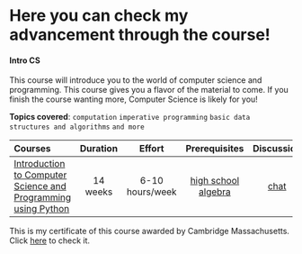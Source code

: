<h1> Here you can check my advancement through the course!</h1>
<h4>Intro CS</h4> 

This course will introduce you to the world of computer science and programming. This course gives you a flavor of the material to come. If you finish the course wanting more, Computer Science is likely for you!

**Topics covered**:
`computation`
`imperative programming`
`basic data structures and algorithms`
`and more`

Courses | Duration | Effort | Prerequisites | Discussion
:-- | :--: | :--: | :--: | :--:
[Introduction to Computer Science and Programming using Python](coursepages/intro-cs/README.md) | 14 weeks | 6-10 hours/week | [high school algebra](https://ossu.dev/precollege-math) | [chat](https://discord.gg/jvchSm9) | [Status]("DONE")
<p> This is my certificate of this course awarded by Cambridge Massachusetts. Click <a href = "https://certificates.cs50.io/428a4535-9801-4304-a0ce-559dc8b3739f.png?size=letter">here</a> to check it.</p>

